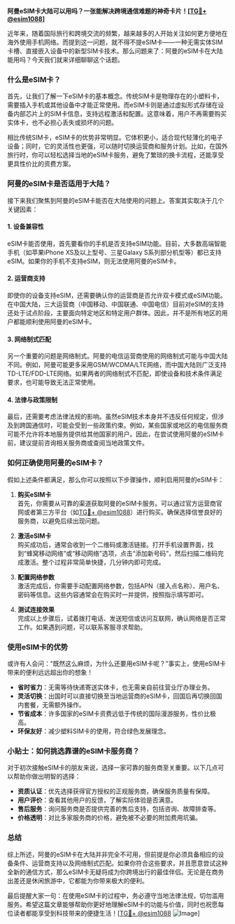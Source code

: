 **阿曼eSIM卡大陆可以用吗？一张能解决跨境通信难题的神奇卡片！[[TG💪+ @esim1088](https://t.me/s/esim1088)]**

近年来，随着国际旅行和跨境交流的频繁，越来越多的人开始关注如何更方便地在海外使用手机网络。而提到这一问题，就不得不提eSIM卡——一种无需实体SIM卡槽、直接嵌入设备中的新型SIM卡技术。那么问题来了：阿曼的eSIM卡在大陆能用吗？今天我们就来详细聊聊这个话题。

### 什么是eSIM卡？

首先，让我们了解一下eSIM卡的基本概念。传统SIM卡是物理存在的小塑料卡，需要插入手机或其他设备中才能正常使用。而eSIM卡则是通过虚拟形式存储在设备内部芯片上的SIM卡信息，支持远程激活和配置。这意味着，用户不再需要购买实体卡，也不必担心丢失或损坏的问题。

相比传统SIM卡，eSIM卡的优势非常明显。它体积更小，适合现代轻薄化的电子设备；同时，它的灵活性也更强，可以随时切换运营商和服务计划。比如，在国外旅行时，你可以轻松选择当地的eSIM卡服务，避免了繁琐的换卡流程，还能享受更具性价比的资费方案。

### 阿曼的eSIM卡是否适用于大陆？

接下来我们聚焦到阿曼的eSIM卡能否在大陆使用的问题上。答案其实取决于几个关键因素：

#### 1. **设备兼容性**
   eSIM卡能否使用，首先要看你的手机是否支持eSIM功能。目前，大多数高端智能手机（如苹果iPhone XS及以上型号、三星Galaxy S系列部分机型等）都已支持eSIM。如果你的手机不支持eSIM，则无法使用阿曼的eSIM卡。

#### 2. **运营商支持**
   即使你的设备支持eSIM，还需要确认你的运营商是否允许双卡模式或eSIM功能。在中国大陆，三大运营商（中国移动、中国联通、中国电信）目前对eSIM的支持还处于试点阶段，主要面向特定地区和特定用户群体。因此，并不是所有地区的用户都能顺利使用阿曼的eSIM卡。

#### 3. **网络制式匹配**
   另一个重要的问题是网络制式。阿曼的电信运营商使用的网络制式可能与中国大陆不同。例如，阿曼可能更多采用GSM/WCDMA/LTE网络，而中国大陆则广泛支持TD-LTE/FDD-LTE网络。如果两者的网络制式不匹配，即使设备和技术条件满足要求，也可能导致无法正常使用。

#### 4. **法律与政策限制**
   最后，还需要考虑法律法规的影响。虽然eSIM技术本身并不违反任何规定，但涉及到跨国通信时，可能会受到一些政策约束。例如，某些国家或地区的电信服务商可能不允许将本地服务提供给其他国家的用户。因此，在尝试使用阿曼的eSIM卡前，建议提前咨询相关服务商或查阅当地政策文件。

### 如何正确使用阿曼的eSIM卡？

假如上述条件都满足，那么你可以按照以下步骤操作，顺利启用阿曼的eSIM卡：

1. **购买eSIM卡**  
   首先，你需要从可靠的渠道获取阿曼的eSIM卡服务。可以通过官方运营商官网或者第三方平台（如[TG💪+ @esim1088](https://t.me/s/esim1088)）进行购买。确保选择信誉良好的服务商，以避免后续出现问题。

2. **激活eSIM卡**  
   购买成功后，通常会收到一个二维码或激活链接。打开手机设置界面，找到“蜂窝移动网络”或“移动网络”选项，点击“添加新号码”，然后扫描二维码完成激活。整个过程非常简单快捷，几分钟内即可完成。

3. **配置网络参数**  
   激活完成后，你需要手动配置网络参数，包括APN（接入点名称）、用户名、密码等信息。这些内容通常会在购买时一并提供，按照指示填写即可。

4. **测试连接效果**  
   完成以上步骤后，试着拨打电话、发送短信或访问互联网，确认网络是否正常工作。如果遇到问题，可以联系客服寻求帮助。

### 使用eSIM卡的优势

或许有人会问：“既然这么麻烦，为什么还要用eSIM卡呢？”事实上，使用eSIM卡带来的便利远远超出你的想象！

- **省时省力**：无需等待快递寄送实体卡，也无需亲自前往营业厅办理业务。
- **灵活切换**：出国时可以直接切换至当地运营商的eSIM卡，回国后再切换回国内套餐，无需额外操作。
- **节省成本**：许多国家的eSIM卡资费远低于传统的国际漫游服务，性价比极高。
- **环保友好**：减少塑料SIM卡的使用，符合绿色发展理念。

### 小贴士：如何挑选靠谱的eSIM卡服务商？

对于初次接触eSIM卡的朋友来说，选择一家可靠的服务商至关重要。以下几点可以帮助你做出明智的选择：

- **资质认证**：优先选择获得官方授权的正规服务商，确保服务质量有保障。
- **用户评价**：查看其他用户的反馈，了解实际体验是否满意。
- **售后服务**：询问服务商是否提供完善的售后支持，包括咨询、故障排查等。
- **价格透明**：对比多家服务商的价格，避免被不必要的附加费用坑骗。

### 总结

综上所述，阿曼的eSIM卡在大陆并非完全不可用，但前提是你必须具备相应的设备条件、运营商支持以及网络制式匹配。如果你符合这些要求，并且愿意尝试这种全新的通信方式，那么eSIM卡无疑将成为你跨境出行的最佳伴侣。无论是在商务出差还是休闲旅游中，它都能为你带来极大的便利。

最后提醒大家一句：在使用eSIM卡的过程中，务必遵守当地法律法规，切勿滥用服务。希望这篇文章能够帮助你更好地理解eSIM卡的功能与价值，同时也祝愿每位读者都能享受到科技带来的便捷生活！[[TG💪+ @esim1088](https://t.me/s/esim1088) ![Image](https://i.postimg.cc/4NQfJmqS/Snipaste-2025-05-13-00-14-12.png)]